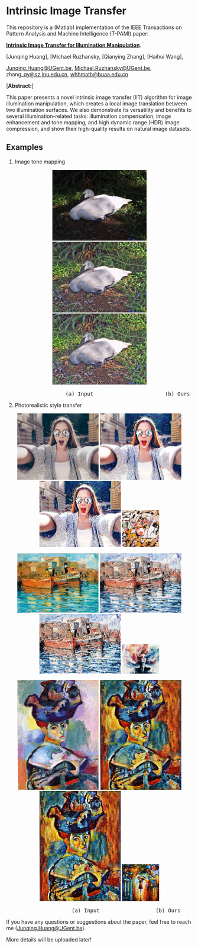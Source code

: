 # Intrinsic Image Transfer

This repository is a (Matlab) implementation of the IEEE Transactions on Pattern Analysis and Machine Intelligence (T-PAMI) paper:

[**Intrinsic Image Transfer for Illumination Manipulation**](https://ieeexplore.ieee.org/document/9961945).

[Junqing Huang], 
[Michael Ruzhansky,
[Qianying Zhang],
[Haihui Wang],

Junqing.Huang@UGent.be,
Michael.Ruzhansky@UGent.be,
zhang\_qy@sz.jnu.edu.cn,
whhmath@buaa.edu.cn

[**Abstract:**]


This paper presents a novel intrinsic image transfer (IIT) algorithm for image illumination manipulation, which creates a local image translation between two illumination surfaces. We also demonstrate its versatility and benefits to several illumination-related tasks: illumination compensation, image enhancement and tone mapping, and high dynamic range (HDR) image compression, and show their high-quality results on natural image datasets.


## Examples

1. Image tone mapping
<p align='center'>
    <img src='./imgs/swan_src.png' width="255px"/>
    <img src='./imgs/swan_ours.png' width="255px">
    <img src='./imgs/swan_clahe.png' width="255px">
</p>

<p align='center'>
<pre>
                   (a) Input                       (b) Ours                   (c) Exemplar
</pre>
</p>


2. Photorealistic style transfer

<p align='center'>
  <img src='./imgs/content2.png' width="220px">
  <img src='./imgs/ours2.png' width="220px">
  <img src='./imgs/exemplar2.png' width="220px">
  <img src='./imgs/style2.png' width="100px">
</p>


<p align='center'>
  <img src='./imgs/content3.png' width="220px">
  <img src='./imgs/ours3.png' width="220px">
  <img src='./imgs/exemplar3.png' width="220px">
  <img src='./imgs/style3.png' width="100px">
</p>

<p align='center'>
  <img src='./imgs/content1.png' width="220px">
  <img src='./imgs/ours1.png' width="220px">
  <img src='./imgs/exemplar1.png' width="220px">
  <img src='./imgs/style1.png' width="100px">
</p>

<p align='center'>
<pre>
                     (a) Input                  (b) Ours                  (c) Exemplar         (d) Reference style
</pre>
</p>

If you have any questions or suggestions about the paper, feel free to reach me (Junqing.Huang@UGent.be).

More details will be uploaded later!
